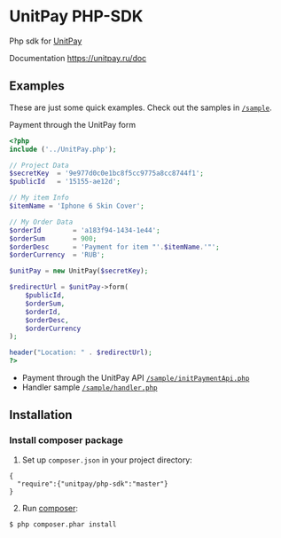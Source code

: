 # UnitPay PHP-SDK
Php sdk for [UnitPay ](https://unitpay.ru) 
 
Documentation https://unitpay.ru/doc

## Examples ##
These are just some quick examples. Check out the samples in [`/sample`](https://github.com/unitpay/php-sdk/blob/master/sample).

Payment through the UnitPay form
```php
<?php
include ('../UnitPay.php');

// Project Data
$secretKey  = '9e977d0c0e1bc8f5cc9775a8cc8744f1';
$publicId   = '15155-ae12d';

// My item Info
$itemName = 'Iphone 6 Skin Cover';

// My Order Data
$orderId        = 'a183f94-1434-1e44';
$orderSum       = 900;
$orderDesc      = 'Payment for item "'.$itemName.'"';
$orderCurrency  = 'RUB';

$unitPay = new UnitPay($secretKey);

$redirectUrl = $unitPay->form(
    $publicId,
    $orderSum,
    $orderId,
    $orderDesc,
    $orderCurrency
);

header("Location: " . $redirectUrl);
?>
```

- Payment through the UnitPay API [`/sample/initPaymentApi.php`](https://github.com/unitpay/php-sdk/blob/master/sample/initPaymentApi.php)
- Handler sample [`/sample/handler.php`](https://github.com/unitpay/php-sdk/blob/master/sample/handler.php)

## Installation

### Install composer package
1. Set up `composer.json` in your project directory:
```
{
  "require":{"unitpay/php-sdk":"master"}
}
```

2. Run [composer](http://getcomposer.org/doc/00-intro.md#installation):
```sh
$ php composer.phar install
```